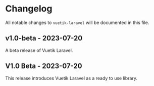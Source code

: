 # Changelog

All notable changes to `vuetik-laravel` will be documented in this file.

## v1.0-beta - 2023-07-20

A beta release of Vuetik Laravel.

## V1.0 Beta - 2023-07-20

This release introduces Vuetik Laravel as a ready to use library.
